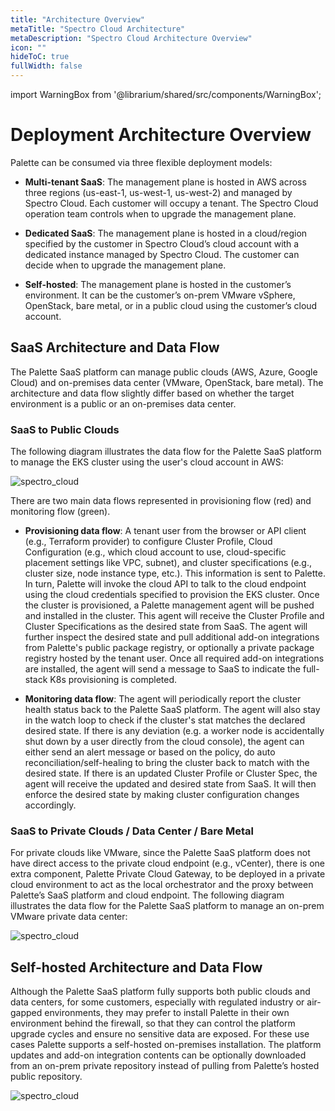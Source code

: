 ```yaml
---
title: "Architecture Overview"
metaTitle: "Spectro Cloud Architecture"
metaDescription: "Spectro Cloud Architecture Overview"
icon: ""
hideToC: true
fullWidth: false
---
```


import WarningBox from '@librarium/shared/src/components/WarningBox';

# Deployment Architecture Overview

Palette can be consumed via three flexible deployment models:

* **Multi-tenant SaaS**: The management plane is hosted in AWS across three regions (us-east-1, us-west-1, us-west-2) and managed by Spectro Cloud. Each customer will occupy a tenant. The Spectro Cloud operation team controls when to upgrade the management plane.

* **Dedicated SaaS**: The management plane is hosted in a cloud/region specified by the customer in Spectro Cloud’s cloud account with a dedicated instance managed by Spectro Cloud. The customer can decide when to upgrade the management plane.

* **Self-hosted**: The management plane is hosted in the customer’s environment. It can be the customer’s on-prem VMware vSphere, OpenStack, bare metal, or in a public cloud using the customer’s cloud account.


## SaaS Architecture and Data Flow

The Palette SaaS platform can manage public clouds (AWS, Azure, Google Cloud) and on-premises data center (VMware, OpenStack, bare metal). The architecture and data flow slightly differ based on whether the target environment is a public or an on-premises data center.

### SaaS to Public Clouds

The following diagram illustrates the data flow for the Palette SaaS platform to manage the EKS cluster using the user's cloud account in AWS:


![spectro_cloud](/3-intro.png)

There are two main data flows represented in provisioning flow (red) and monitoring flow (green).

* **Provisioning data flow**: A tenant user from the browser or API client (e.g., Terraform provider) to configure Cluster Profile, Cloud Configuration (e.g., which cloud account to use, cloud-specific placement settings like VPC, subnet), and cluster specifications (e.g., cluster size, node instance type, etc.). This information is sent to Palette. In turn, Palette will invoke the cloud API to talk to the cloud endpoint using the cloud credentials specified to provision the EKS cluster. Once the cluster is provisioned, a Palette management agent will be pushed and installed in the cluster. This agent will receive the Cluster Profile and Cluster Specifications as the desired state from SaaS. The agent will further inspect the desired state and pull additional add-on integrations from Palette's public package registry, or optionally a private package registry hosted by the tenant user. Once all required add-on integrations are installed, the agent will send a message to SaaS to indicate the full-stack K8s provisioning is completed.


* **Monitoring data flow**: The agent will periodically report the cluster health status back to the Palette SaaS platform. The agent will also stay in the watch loop to check if the cluster's stat matches the declared desired state. If there is any deviation (e.g. a worker node is accidentally shut down by a user directly from the cloud console), the agent can either send an alert message or based on the policy, do auto reconciliation/self-healing to bring the cluster back to match with the desired state. If there is an updated Cluster Profile or Cluster Spec, the agent will receive the updated and desired state from SaaS. It will then enforce the desired state by making cluster configuration changes accordingly.

### SaaS to Private Clouds / Data Center / Bare Metal
For private clouds like VMware, since the Palette SaaS platform does not have direct access to the private cloud endpoint (e.g., vCenter), there is one extra component, Palette Private Cloud Gateway, to be deployed in a private cloud environment to act as the local orchestrator and the proxy between Palette’s SaaS platform and cloud endpoint. The following diagram illustrates the data flow for the Palette SaaS platform to manage an on-prem VMware private data center:


![spectro_cloud](/4-intro.png)


## Self-hosted Architecture and Data Flow
Although the Palette SaaS platform fully supports both public clouds and data centers, for some customers, especially with regulated industry or air-gapped environments, they may prefer to install Palette in their own environment behind the firewall, so that they can control the platform upgrade cycles and ensure no sensitive data are exposed. For these use cases Palette supports a self-hosted on-premises installation. The platform updates and add-on integration contents can be optionally downloaded from an on-prem private repository instead of pulling from Palette’s hosted public repository.

![spectro_cloud](/5-intro.png)
